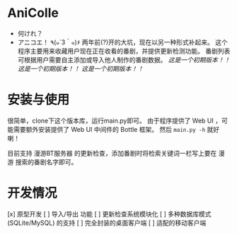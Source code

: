 # AniColle
- 何けれ？
- アニコエ！ ٩(๑´3｀๑)۶
两年前(?)开的大坑，现在以另一种形式补起来。
这个程序主要用来收藏用户现在正在收看的番剧，并提供更新检测功能。
番剧列表可根据用户需要自主添加或导入他人制作的番剧数据。
*这是一个初期版本！！*
*这是一个初期版本！！*
*这是一个初期版本！！*

# 安装与使用
很简单，clone下这个版本库，运行main.py即可。
由于程序提供了 Web UI ，可能需要额外安装提供了 Web UI 中间件的 Bottle 框架。
然后 `main.py -h` 就好喇！

目前支持 漫游BT服务器 的更新检查，添加番剧时将检索关键词一栏写上要在 漫游 搜索的番剧名字即可。

# 开发情况
[x] 原型开发
[ ] 导入/导出 功能
[ ] 更新检查系统模块化
[ ] 多种数据库模式 (SQLite/MySQL) 的支持
[ ] 完全封装的桌面客户端
[ ] 适配的移动客户端
